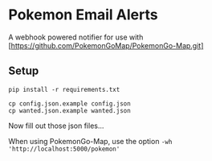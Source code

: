 # Pokemon Email Alerts

A webhook powered notifier for use with [https://github.com/PokemonGoMap/PokemonGo-Map.git]


## Setup

```
pip install -r requirements.txt

cp config.json.example config.json
cp wanted.json.example wanted.json
```

Now fill out those json files...

When using PokemonGo-Map, use the option `-wh 'http://localhost:5000/pokemon'`